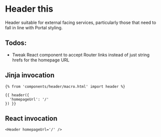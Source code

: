 # Header this

Header suitable for external facing services, particularly those that need to fall in line with Portal styling.

## Todos:
- Tweak React component to accept Router links instead of just string hrefs for the homepage URL

## Jinja invocation

    {% from 'components/header/macro.html' import header %}
    
    {{ header({
      'homepageUrl': '/'
    }) }}


## React invocation

    <Header homepageUrl='/' />

